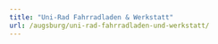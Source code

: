 ```yaml
---
title: "Uni-Rad Fahrradladen & Werkstatt"
url: /augsburg/uni-rad-fahrradladen-und-werkstatt/
---
```

